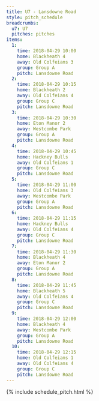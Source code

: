 ```yaml
---
title: U7 - Lansdowne Road
style: pitch_schedule
breadcrumbs:
  u7: U7
  pitches: pitches
items:
  1:
    time: 2018-04-29 10:00
    home: Blackheath 4
    away: Old Colfeians 3
    group: Group A
    pitch: Lansdowne Road
  2:
    time: 2018-04-29 10:15
    home: Blackheath 2
    away: Old Colfeians 4
    group: Group C
    pitch: Lansdowne Road
  3:
    time: 2018-04-29 10:30
    home: Eton Manor 2
    away: Westcombe Park
    group: Group A
    pitch: Lansdowne Road
  4:
    time: 2018-04-29 10:45
    home: Hackney Bulls
    away: Old Colfeians 1
    group: Group C
    pitch: Lansdowne Road
  5:
    time: 2018-04-29 11:00
    home: Old Colfeians 3
    away: Westcombe Park
    group: Group A
    pitch: Lansdowne Road
  6:
    time: 2018-04-29 11:15
    home: Hackney Bulls
    away: Old Colfeians 4
    group: Group C
    pitch: Lansdowne Road
  7:
    time: 2018-04-29 11:30
    home: Blackheath 4
    away: Eton Manor 2
    group: Group A
    pitch: Lansdowne Road
  8:
    time: 2018-04-29 11:45
    home: Blackheath 5
    away: Old Colfeians 4
    group: Group C
    pitch: Lansdowne Road
  9:
    time: 2018-04-29 12:00
    home: Blackheath 4
    away: Westcombe Park
    group: Group A
    pitch: Lansdowne Road
  10:
    time: 2018-04-29 12:15
    home: Old Colfeians 1
    away: Old Colfeians 4
    group: Group C
    pitch: Lansdowne Road
---
```


{% include schedule_pitch.html %}

